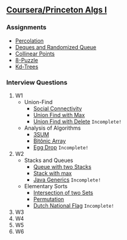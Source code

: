 
## [Coursera/Princeton Algs I](https://www.coursera.org/learn/algorithms-part1)

### Assignments
  * [Percolation](https://github.com/PedroASA/AlgsI/tree/master/src/Assignments/Percolation)
  * [Deques and Randomized Queue](https://github.com/PedroASA/AlgsI/tree/master/src/Assignments/Deque)
  * [Collinear Points](https://github.com/PedroASA/AlgsI/tree/master/src/Assignments/CollinearPoints)
  * [8-Puzzle](https://github.com/PedroASA/AlgsI/tree/master/src/Assignments/Puzzle)
  * [Kd-Trees](https://github.com/PedroASA/AlgsI/tree/master/src/Assignments/Kd-Trees)
  
### Interview Questions
1. W1
   * Union-Find
     - [Social Connectivity](https://github.com/PedroASA/AlgsI/tree/master/src/InterviewQuestions/W1/UnionFind/EX1)
     - [Union Find with Max](https://github.com/PedroASA/AlgsI/tree/master/src/InterviewQuestions/W1/UnionFind/EX2)
     - [Union Find with Delete](https://github.com/PedroASA/AlgsI/tree/master/src/InterviewQuestions/W1/UnionFind/EX3) ``` Incomplete! ```
   * Analysis of Algorithms
     - [3SUM](https://github.com/PedroASA/AlgsI/tree/master/src/InterviewQuestions/W1/AnalysisOfAlgorithms/Ex1)
     - [Bitônic Array](https://github.com/PedroASA/AlgsI/tree/master/src/InterviewQuestions/W1/AnalysisOfAlgorithms/Ex2)
     - [Egg Drop](https://github.com/PedroASA/AlgsI/tree/master/src/InterviewQuestions/W1/AnalysisOfAlgorithms/Ex3) ``` Incomplete! ```
2. W2
   * Stacks and Queues
     - [Queue with two Stacks](https://github.com/PedroASA/AlgsI/tree/master/src/InterviewQuestions/W2/StacksandQueues/Ex1)
     - [Stack with max](https://github.com/PedroASA/AlgsI/tree/master/src/InterviewQuestions/W2/StacksandQueues/Ex2)
     - [Java Generics](https://github.com/PedroASA/AlgsI/tree/master/src/InterviewQuestions/W2/StacksandQueues/Ex3)  ``` Incomplete! ```
   * Elementary Sorts
     - [Intersection of two Sets](https://github.com/PedroASA/AlgsI/tree/master/src/InterviewQuestions/W2/Sorting/Ex1)
     - [Permutation](https://github.com/PedroASA/AlgsI/tree/master/src/InterviewQuestions/W2/Sorting/Ex2)
     - [Dutch National Flag](https://github.com/PedroASA/AlgsI/tree/master/src/InterviewQuestions/W2/Sorting/Ex3)  ``` Incomplete! ```
3. W3
4. W4
5. W5
6. W6
